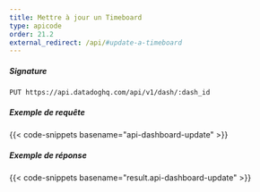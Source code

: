 ```yaml
---
title: Mettre à jour un Timeboard
type: apicode
order: 21.2
external_redirect: /api/#update-a-timeboard
---
```


##### Signature
`PUT https://api.datadoghq.com/api/v1/dash/:dash_id`
##### Exemple de requête
{{< code-snippets basename="api-dashboard-update" >}}
##### Exemple de réponse
{{< code-snippets basename="result.api-dashboard-update" >}}

